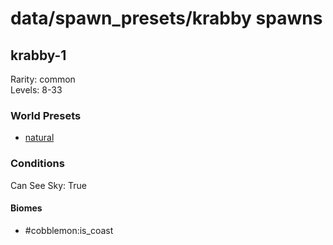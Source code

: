 # data/spawn_presets/krabby spawns  
  
## krabby-1  
Rarity: common  
Levels: 8-33  
  
### World Presets  
* [natural](/data/spawn_data/natural.md)  
  
### Conditions  
Can See Sky: True  
  
#### Biomes  
  * #cobblemon:is_coast
  
